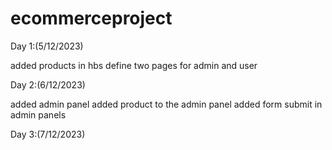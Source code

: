 # ecommerceproject


Day 1:(5/12/2023)

added products in hbs
define two pages for admin and user

Day 2:(6/12/2023)

added admin panel
added product to the admin panel 
added form submit in admin panels 

Day 3:(7/12/2023)

